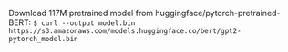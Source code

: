 Download 117M pretrained model from huggingface/pytorch-pretrained-BERT:
```$ curl --output model.bin https://s3.amazonaws.com/models.huggingface.co/bert/gpt2-pytorch_model.bin```